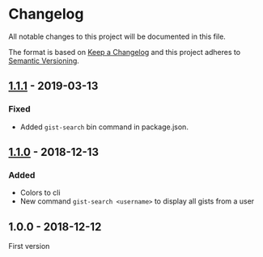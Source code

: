 # Changelog

All notable changes to this project will be documented in this file.

The format is based on [Keep a Changelog](http://keepachangelog.com/) 
and this project adheres to [Semantic Versioning](http://semver.org/).

## [1.1.1] - 2019-03-13
### Fixed
- Added `gist-search` bin command in package.json.

## [1.1.0] - 2018-12-13
### Added
- Colors to cli
- New command `gist-search <username>` to display all gists from a user

## 1.0.0 - 2018-12-12
First version

[1.1.1]: https://github.com/oscarotero/gist-runner/compare/v1.1.0...v1.1.1
[1.1.0]: https://github.com/oscarotero/gist-runner/compare/v1.0.0...v1.1.0
